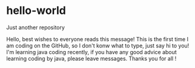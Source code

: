 # hello-world
Just another repository

Hello, best wishes to everyone reads this message!
This is the first time I am coding on the GitHub, so I don't konw what to type, just say hi to you!
I'm learning java coding recently, if you have any good advice about learning coding by java, please leave messages.
Thanks you for all !
